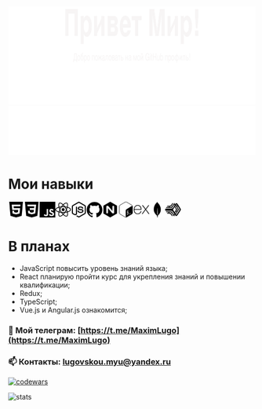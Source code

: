 <img height="200" width="850" src="https://github.com/Lugovskoy-Maxim/Lugovskoy-Maxim/blob/main/icon/HelloWorld.svg" />
<img height="100" width="850" src="https://github.com/Lugovskoy-Maxim/Lugovskoy-Maxim/blob/main/icon/web-dev.svg" />


# Мои навыки

<!-- | Frontend  | Backend | APL & Other |
| ------------- | ------------- | ------------- |
| <img height="32" width="32" src="https://github.com/Lugovskoy-Maxim/Lugovskoy-Maxim/blob/main/icon/html5.svg" /> *HTML*  | <img height="32" width="32" src="https://github.com/Lugovskoy-Maxim/Lugovskoy-Maxim/blob/main/icon/express.svg" /> *Express.js* | <img height="32" width="32" src="https://github.com/Lugovskoy-Maxim/Lugovskoy-Maxim/blob/main/icon/javascript.svg" /> *JavaScript*  |
| <img height="32" width="32" src="https://github.com/Lugovskoy-Maxim/Lugovskoy-Maxim/blob/main/icon/css3.svg" /> *CSS* | <img height="32" width="32" src="https://github.com/Lugovskoy-Maxim/Lugovskoy-Maxim/blob/main/icon/nginx.svg" /> *Nginx* | <img height="32" width="32" src="https://github.com/Lugovskoy-Maxim/Lugovskoy-Maxim/blob/main/icon/nodedotjs.svg" /> *NodeJS*  |
| <img height="32" width="32" src="https://github.com/Lugovskoy-Maxim/Lugovskoy-Maxim/blob/main/icon/react.svg" /> *React* | <img height="32" width="32" src="https://github.com/Lugovskoy-Maxim/Lugovskoy-Maxim/blob/main/icon/pm2.svg" /> *PM2*  | <img height="32" width="32" src="https://github.com/Lugovskoy-Maxim/Lugovskoy-Maxim/blob/main/icon/github.svg" /> *Github*  |
|    | <img height="32" width="32" src="https://github.com/Lugovskoy-Maxim/Lugovskoy-Maxim/blob/main/icon/mongodb.svg" /> *Mongo DB*  | <img height="32" width="32" src="https://github.com/Lugovskoy-Maxim/Lugovskoy-Maxim/blob/main/icon/gnubash.svg" /> *Bash* | -->


<img height="32" width="32" src="https://github.com/Lugovskoy-Maxim/Lugovskoy-Maxim/blob/main/icon/html5.svg" /><img height="32" width="32" src="https://github.com/Lugovskoy-Maxim/Lugovskoy-Maxim/blob/main/icon/css3.svg" /><img height="32" width="32" src="https://github.com/Lugovskoy-Maxim/Lugovskoy-Maxim/blob/main/icon/javascript.svg" /><img height="32" width="32" src="https://github.com/Lugovskoy-Maxim/Lugovskoy-Maxim/blob/main/icon/react.svg" /><img height="32" width="32" src="https://github.com/Lugovskoy-Maxim/Lugovskoy-Maxim/blob/main/icon/nodedotjs.svg" /><img height="32" width="32" src="https://github.com/Lugovskoy-Maxim/Lugovskoy-Maxim/blob/main/icon/github.svg" /><img height="32" width="32" src="https://github.com/Lugovskoy-Maxim/Lugovskoy-Maxim/blob/main/icon/nginx.svg" /><img height="32" width="32" src="https://github.com/Lugovskoy-Maxim/Lugovskoy-Maxim/blob/main/icon/gnubash.svg" /><img height="32" width="32" src="https://github.com/Lugovskoy-Maxim/Lugovskoy-Maxim/blob/main/icon/express.svg" /><img height="32" width="32" src="https://github.com/Lugovskoy-Maxim/Lugovskoy-Maxim/blob/main/icon/mongodb.svg" /><img height="32" width="32" src="https://github.com/Lugovskoy-Maxim/Lugovskoy-Maxim/blob/main/icon/pm2.svg" />
#  В планах
- JavaScript повысить уровень знаний языка;
- React планирую пройти курс для укрепления знаний и повышении квалификации;
- Redux;
- TypeScript;
- Vue.js и Angular.js ознакомится;

### 💬 Мой телеграм: [https://t.me/MaximLugo](https://t.me/MaximLugo)
### 📫 Контакты: lugovskou.myu@yandex.ru

[![codewars](https://www.codewars.com/users/Lugovskoy-Maxim/badges/large)](https://www.codewars.com/users/Lugovskoy-Maxim/)

![stats](https://komarev.com/ghpvc/?username=Lugovskoy-Maxim)


